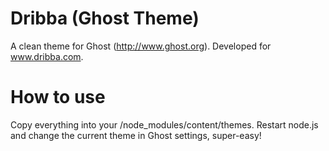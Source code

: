 # Dribba (Ghost Theme)
A clean theme for Ghost (http://www.ghost.org). Developed for www.dribba.com.

# How to use
Copy everything into your <ghost directory>/node_modules/content/themes.
Restart node.js and change the current theme in Ghost settings, super-easy!
